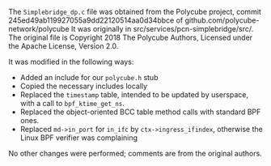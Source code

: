 The `Simplebridge_dp.c` file was obtained from the Polycube project, commit 245ed49ab119927055a9dd22120514aa0d34bbce of github.com/polycube-network/polycube
It was originally in src/services/pcn-simplebridge/src/. 
The original file is Copyright 2018 The Polycube Authors, Licensed under the Apache License, Version 2.0.

It was modified in the following ways:
- Added an include for our `polycube.h` stub
- Copied the necessary includes locally
- Replaced the `timestamp` table, intended to be updated by userspace, with a call to `bpf_ktime_get_ns`.
- Replaced the object-oriented BCC table method calls with standard BPF ones.
- Replaced `md->in_port` for `in_ifc` by `ctx->ingress_ifindex`, otherwise the Linux BPF verifier was complaining

No other changes were performed; comments are from the original authors.
